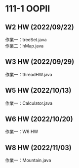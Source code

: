 # 111-1 OOPII
## W2 HW (2022/09/22)
  作業一：treeSet.java  
  作業二：hMap.java  
## W3 HW (2022/09/29)
  作業一：threadHW.java
## W5 HW (2022/10/13)
  作業一：Calculator.java
## W6 HW (2022/10/20)
  作業一：W6 HW
## W8 HW (2022/11/03)
  作業一：Mountain.java
